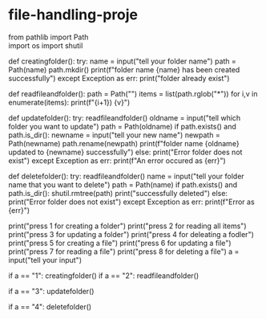 # file-handling-proje
from pathlib import Path  
import os
import shutil

def creatingfolder():
    try:
        name = input("tell your folder name")
        path = Path(name)
        path.mkdir()
        print(f"folder name {name} has been created successfully")
    except Exception as err:
        print("folder already exist")


def readfileandfolder():
    path = Path("")
    items = list(path.rglob("*"))
    for i,v in enumerate(items):
        print(f"{i+1}) {v}")


def updatefolder():
    try:
        readfileandfolder()
        oldname = input("tell which folder you want to update")
        path = Path(oldname)
        if path.exists() and path.is_dir():
            newname = input("tell your new name")
            newpath = Path(newname)
            path.rename(newpath)
            print(f"folder name {oldname} updated to {newname} successfully")
        else:
            print("Error folder does not exist")
    except Exception as err:
        print(f"An error occured as {err}")

def deletefolder():
    try:
        readfileandfolder()
        name = input("tell your folder name that you want to delete")
        path = Path(name)
        if path.exists() and path.is_dir():
            shutil.rmtree(path)
            print("successfully deleted")
        else:
            print("Error folder does not exist")
    except Exception as err:
        print(f"Error as {err}")


print("press 1 for creating a folder")
print("press 2 for reading all items")
print("press 3 for updating a folder")
print("press 4 for deleating a fodler")
print("press 5 for creating a file")
print("press 6 for updating a file")
print("press 7 for reading a file")
print("press 8 for deleting a file")
a = input("tell your input")

if a == "1":
    creatingfolder()
if a == "2":
    readfileandfolder()

if a == "3":
    updatefolder()

if a == "4":
    deletefolder()
